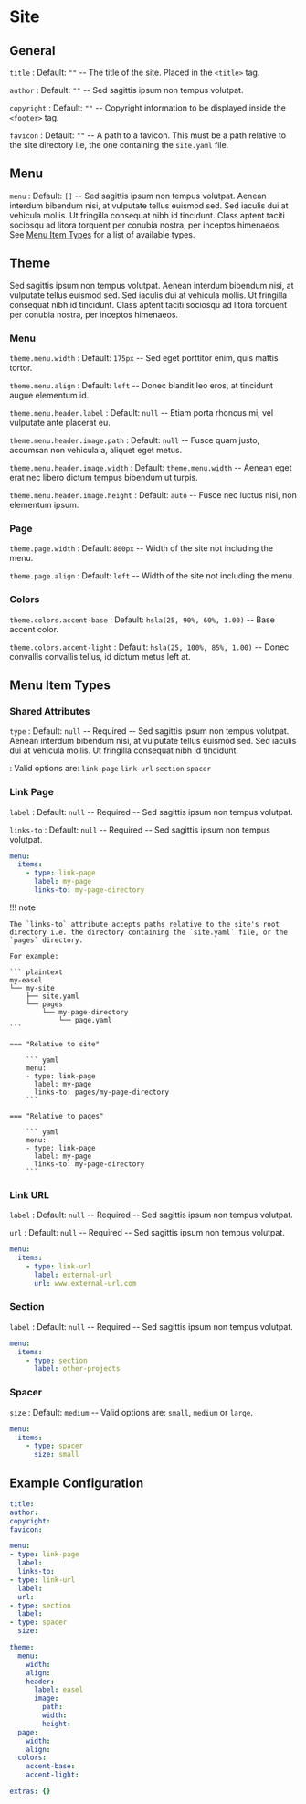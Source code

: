 # Site

## General

`title`
:   Default: `""` -- The title of the site. Placed in the `<title>` tag.

`author`
:   Default: `""` -- Sed sagittis ipsum non tempus volutpat.

`copyright`
:   Default: `""` -- Copyright information to be displayed inside the `<footer>` tag.

`favicon`
:   Default: `""` -- A path to a favicon. This must be a path relative to the site directory i.e, the one containing the `site.yaml` file.

## Menu

`menu`
:   Default: `[]` -- Sed sagittis ipsum non tempus volutpat. Aenean interdum bibendum nisi, at vulputate tellus euismod sed. Sed iaculis dui at vehicula mollis. Ut fringilla consequat nibh id tincidunt. Class aptent taciti sociosqu ad litora torquent per conubia nostra, per inceptos himenaeos. See [Menu Item Types](#menu-item-types) for a list of available types.

## Theme

Sed sagittis ipsum non tempus volutpat. Aenean interdum bibendum nisi, at vulputate tellus euismod sed. Sed iaculis dui at vehicula mollis. Ut fringilla consequat nibh id tincidunt. Class aptent taciti sociosqu ad litora torquent per conubia nostra, per inceptos himenaeos.

### Menu

`theme.menu.width`
:   Default: `175px` -- Sed eget porttitor enim, quis mattis tortor.

`theme.menu.align`
:   Default: `left` -- Donec blandit leo eros, at tincidunt augue elementum id.

`theme.menu.header.label`
:   Default: `null` -- Etiam porta rhoncus mi, vel vulputate ante placerat eu.

`theme.menu.header.image.path`
:   Default: `null` -- Fusce quam justo, accumsan non vehicula a, aliquet eget metus.

`theme.menu.header.image.width`
:   Default: `theme.menu.width` -- Aenean eget erat nec libero dictum tempus bibendum ut turpis.

`theme.menu.header.image.height`
:   Default: `auto` -- Fusce nec luctus nisi, non elementum ipsum.

### Page

`theme.page.width`
:   Default: `800px` -- Width of the site not including the menu.

`theme.page.align`
:   Default: `left` -- Width of the site not including the menu.

### Colors

`theme.colors.accent-base`
:   Default: `hsla(25, 90%, 60%, 1.00)` -- Base accent color.

`theme.colors.accent-light`
:   Default: `hsla(25, 100%, 85%, 1.00)` -- Donec convallis convallis tellus, id dictum metus left at.

## Menu Item Types

### Shared Attributes

`type`
:   Default: `null` -- Required -- Sed sagittis ipsum non tempus volutpat. Aenean interdum bibendum nisi, at vulputate tellus euismod sed. Sed iaculis dui at vehicula mollis. Ut fringilla consequat nibh id tincidunt.

:   Valid options are: `link-page` `link-url` `section` `spacer`

### Link Page

`label`
:   Default: `null` -- Required -- Sed sagittis ipsum non tempus volutpat.

`links-to`
:   Default: `null` -- Required -- Sed sagittis ipsum non tempus volutpat.

``` yaml
menu:
  items:
    - type: link-page
      label: my-page
      links-to: my-page-directory
```

!!! note

    The `links-to` attribute accepts paths relative to the site's root directory i.e. the directory containing the `site.yaml` file, or the `pages` directory.

    For example:

    ``` plaintext
    my-easel
    └── my-site
        ├── site.yaml
        └── pages
            └── my-page-directory
                └── page.yaml
    ```

    === "Relative to site"

        ``` yaml
        menu:
        - type: link-page
          label: my-page
          links-to: pages/my-page-directory
        ```

    === "Relative to pages"

        ``` yaml
        menu:
        - type: link-page
          label: my-page
          links-to: my-page-directory
        ```

### Link URL

`label`
:   Default: `null` -- Required -- Sed sagittis ipsum non tempus volutpat.

`url`
:   Default: `null` -- Required -- Sed sagittis ipsum non tempus volutpat.

``` yaml
menu:
  items:
    - type: link-url
      label: external-url
      url: www.external-url.com
```

### Section

`label`
:   Default: `null` -- Required -- Sed sagittis ipsum non tempus volutpat.

``` yaml
menu:
  items:
    - type: section
      label: other-projects
```

### Spacer

`size`
:   Default: `medium` -- Valid options are: `small`, `medium` or `large`.

``` yaml
menu:
  items:
    - type: spacer
      size: small
```

## Example Configuration

``` yaml
title:
author:
copyright:
favicon:

menu:
- type: link-page
  label:
  links-to:
- type: link-url
  label:
  url:
- type: section
  label:
- type: spacer
  size:

theme:
  menu:
    width:
    align:
    header:
      label: easel
      image:
        path:
        width:
        height:
  page:
    width:
    align:
  colors:
    accent-base:
    accent-light:

extras: {}
```
